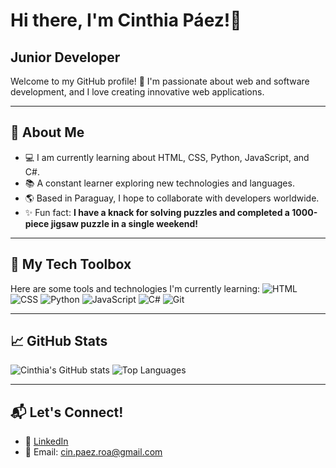 <h1>Hi there, I'm Cinthia Páez!👋</h1> 
<h2>Junior Developer</h2>

Welcome to my GitHub profile! 🚀 I'm passionate about web and software development, and I love creating innovative web applications.

---

## 🌟 About Me
- 💻 I am currently learning about HTML, CSS, Python, JavaScript, and C#.
- 📚 A constant learner exploring new technologies and languages.
- 🌎 Based in Paraguay, I hope to collaborate with developers worldwide.
- ✨ Fun fact: **I have a knack for solving puzzles and completed a 1000-piece jigsaw puzzle in a single weekend!**

---

## 🔧 My Tech Toolbox
Here are some tools and technologies I'm currently learning:
![HTML](https://img.shields.io/badge/-HTML-E34F26?logo=html5&logoColor=white)
![CSS](https://img.shields.io/badge/-CSS-1572B6?logo=css3&logoColor=white)
![Python](https://img.shields.io/badge/-Python-3776AB?logo=python&logoColor=white)
![JavaScript](https://img.shields.io/badge/-JavaScript-F7DF1E?logo=javascript&logoColor=black)
![C#](https://img.shields.io/badge/-C%23-239120?logo=csharp&logoColor=white)
![Git](https://img.shields.io/badge/-Git-F05032?logo=git&logoColor=white)

---

## 📈 GitHub Stats
![Cinthia's GitHub stats](https://github-readme-stats.vercel.app/api?username=cinpaezita&show_icons=true&theme=radical)
![Top Languages](https://github-readme-stats.vercel.app/api/top-langs/?username=cinpaezita&layout=compact&theme=radical)

---

## 📬 Let's Connect!
- 💼 [LinkedIn](https://www.linkedin.com/in/cinthia-paez-socialmedia)
- 📧 Email: [cin.paez.roa@gmail.com](mailto:cin.paez.roa@gmail.com)




<!--
**cinpaezita/cinpaezita** is a ✨ _special_ ✨ repository because its `README.md` (this file) appears on your GitHub profile.

Here are some ideas to get you started:

- 🔭 I’m currently working on ...
- 🌱 I’m currently learning ...
- 👯 I’m looking to collaborate on ...
- 🤔 I’m looking for help with ...
- 💬 Ask me about ...
- 📫 How to reach me: ...
- 😄 Pronouns: ...
- ⚡ Fun fact: ...
-->

